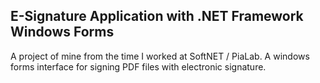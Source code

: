## E-Signature Application with .NET Framework Windows Forms 

A project of mine from the time I worked at SoftNET / PiaLab. A windows forms interface for signing PDF files with electronic signature.
